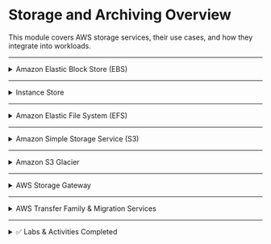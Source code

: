 # Storage and Archiving Overview

This module covers AWS storage services, their use cases, and how they integrate into workloads.

---

<details>
<summary>Amazon Elastic Block Store (EBS)</summary>

**What it is:** Block-level storage volumes that attach to Amazon EC2 instances.  

**Use cases:**
- Persistent storage for EC2 (retains data after instance stops).  
- Databases and applications needing low-latency, high-performance storage.  
- Snapshots for backup and disaster recovery.  

</details>

---

<details>
<summary>Instance Store</summary>

**What it is:** Ephemeral block storage physically attached to the host machine.  

**Use cases:**
- Temporary data storage for caches, buffers, or scratch data.  
- High-speed storage for workloads where data doesn’t need to persist after instance stop/termination.  

</details>

---

<details>
<summary>Amazon Elastic File System (EFS)</summary>

**What it is:** Fully managed, scalable file storage for use with AWS compute services.  

**Use cases:**
- Shared file system for multiple EC2 instances.  
- Content management systems, web serving, and data analytics.  
- Lift-and-shift enterprise apps requiring shared storage.  

</details>

---

<details>
<summary>Amazon Simple Storage Service (S3)</summary>

**What it is:** Object storage built for scalability, durability, and availability.  

**Use cases:**
- Data lakes and big data analytics.  
- Backup, restore, and disaster recovery.  
- Hosting static websites.  
- Media storage and content distribution.  

</details>

---

<details>
<summary>Amazon S3 Glacier</summary>

**What it is:** Low-cost object storage for long-term archiving and backup.  

**Use cases:**
- Archival of compliance data (medical, financial, legal).  
- Storing backups for months to years.  
- Rarely accessed data that must be retained.  

</details>

---

<details>
<summary>AWS Storage Gateway</summary>

**What it is:** Hybrid cloud storage service bridging on-premises environments with AWS storage.  

**Use cases:**
- Extending on-premises storage to AWS.  
- Backup/archival with S3 or Glacier while maintaining local access.  
- Cloud-based disaster recovery.  

</details>

---

<details>
<summary>AWS Transfer Family & Migration Services</summary>

**What it is:** Fully managed support for SFTP, FTPS, and FTP to transfer data into and out of S3 or EFS.  

**Use cases:**
- Securely migrating large datasets to AWS.  
- Integrating legacy file transfer workflows into cloud storage.  
- Data onboarding from partners or external vendors.  

</details>

---

<details>
<summary>✅ Labs & Activities Completed</summary>

- [182-[JAWS]-Lab – Working with Amazon EBS]() 
- [183-[JAWS]-Lab – Managing Storage]()
- [184-[JAWS]-Lab – [Challenge] S3 Exercise]()  
- [185-[JAWS]-Activity – Work with Amazon S3]()  

</details>
